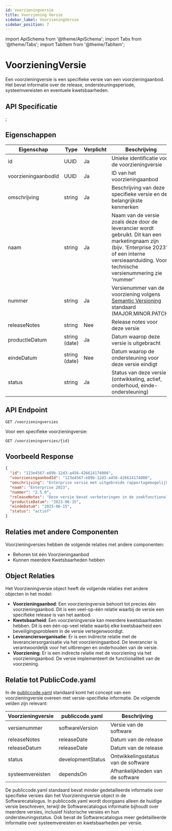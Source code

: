```yaml
---
id: voorzieningversie
title: Voorziening Versie
sidebar_label: VoorzieningVersie
sidebar_position: 7
---
```


import ApiSchema from '@theme/ApiSchema';
import Tabs from '@theme/Tabs';
import TabItem from '@theme/TabItem';

# VoorzieningVersie

Een voorzieningversie is een specifieke versie van een voorzieningaanbod. Het bevat informatie over de release, ondersteuningsperiode, systeemvereisten en eventuele kwetsbaarheden.

## API Specificatie

<ApiSchema id="gemma" pointer="#/components/schemas/VoorzieningVersie" />;

## Eigenschappen

| Eigenschap | Type | Verplicht | Beschrijving |
|------------|------|-----------|--------------|
| id | UUID | Ja | Unieke identificatie voor de voorzieningversie |
| voorzieningaanbodId | UUID | Ja | ID van het voorzieningaanbod |
| omschrijving | string | Ja | Beschrijving van deze specifieke versie en de belangrijkste kenmerken |
| naam | string | Ja | Naam van de versie zoals deze door de leverancier wordt gebruikt. Dit kan een marketingnaam zijn (bijv. 'Enterprise 2023') of een interne versieaanduiding. Voor technische versienummering zie 'nummer' |
| nummer | string | Ja | Versienummer van de voorziening volgens [Semantic Versioning](https://semver.org/) standaard (MAJOR.MINOR.PATCH) |
| releaseNotes | string | Nee | Release notes voor deze versie |
| productieDatum | string (date) | Ja | Datum waarop deze versie is uitgebracht |
| eindeDatum | string (date) | Nee | Datum waarop de ondersteuning voor deze versie eindigt |
| status | string | Ja | Status van deze versie (ontwikkeling, actief, onderhoud, einde-ondersteuning) |

## API Endpoint

```
GET /voorzieningversies
```

Voor een specifieke voorzieningversie:

```
GET /voorzieningversies/{id}
```

## Voorbeeld Response

```json
{
  "id": "123e4567-e89b-12d3-a456-426614174000",
  "voorzieningaanbodId": "123e4567-e89b-12d3-a456-426614174000", 
  "omschrijving": "Enterprise versie met uitgebreide rapportagemogelijkheden",
  "naam": "Enterprise 2023",
  "nummer": "2.5.0",
  "releaseNotes": "Deze versie bevat verbeteringen in de zoekfunctionaliteit en lost diverse bugs op.",
  "productieDatum": "2023-06-15",
  "eindeDatum": "2025-06-15",
  "status": "actief"
}
```

## Relaties met andere Componenten

Voorzieningversies hebben de volgende relaties met andere componenten:

- Behoren tot één Voorzieningaanbod
- Kunnen meerdere Kwetsbaarheden hebben

## Object Relaties

Het Voorzieningversie object heeft de volgende relaties met andere objecten in het model:

- **Voorzieningaanbod**: Een voorzieningversie behoort tot precies één voorzieningaanbod. Dit is een veel-op-één relatie waarbij de versie een specifieke release is van het aanbod.
- **Kwetsbaarheid**: Een voorzieningversie kan meerdere kwetsbaarheden hebben. Dit is een één-op-veel relatie waarbij elke kwetsbaarheid een beveiligingsprobleem in de versie vertegenwoordigt.
- **Leveranciersorganisatie**: Er is een indirecte relatie met de leveranciersorganisatie via het voorzieningaanbod. De leverancier is verantwoordelijk voor het uitbrengen en onderhouden van de versie.
- **Voorziening**: Er is een indirecte relatie met de voorziening via het voorzieningaanbod. De versie implementeert de functionaliteit van de voorziening.

## Relatie tot PublicCode.yaml

In de [publiccode.yaml](https://github.com/publiccodeyml/publiccode.yaml) standaard komt het concept van een voorzieningversie overeen met versie-specifieke informatie. De volgende velden zijn relevant:

| Voorzieningversie | publiccode.yaml | Beschrijving |
|-------------------|-----------------|--------------|
| versienummer | softwareVersion | Versie van de software |
| releaseNotes | releaseDate | Datum van de release |
| releaseDatum | releaseDate | Datum van de release |
| status | developmentStatus | Ontwikkelingsstatus van de software |
| systeemvereisten | dependsOn | Afhankelijkheden van de software |

De publiccode.yaml standaard bevat minder gedetailleerde informatie over specifieke versies dan het Voorzieningversie object in de Softwarecatalogus. In publiccode.yaml wordt doorgaans alleen de huidige versie beschreven, terwijl de Softwarecatalogus informatie bijhoudt over meerdere versies, inclusief historische versies en hun ondersteuningsstatus. Ook bevat de Softwarecatalogus meer gedetailleerde informatie over systeemvereisten en kwetsbaarheden per versie. 